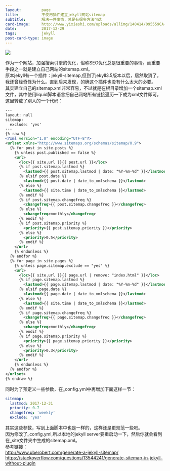 ```yaml
---
layout:         page
title:          不使用插件建立jekyll网站sitemap
subtitle:       解决一件事情，总是有很多方法可选
card-image:     http://www.yixieshi.com/uploads/allimg/140414/095559CA-0.jpg
date:           2017-12-29
tags:           jekyll
post-card-type: image
---
```

![](http://www.yixieshi.com/uploads/allimg/140414/095559CA-0.jpg)

作为一个网站，加强搜索引擎的优化，俗称SEO优化总是很重要的事情。而重要手段之一就是建立自己网站的sitemap.xml。  
原本jekyll有一个插件：jekyll-sitemap,但到了jekyll3.5版本以后，居然取消了，我还曾经奇怪为什么。直到后来发现，的确这个插件也没有什么太大的必要。  
其实建立自己的sitemap.xml非常容易，不过就是在根目录增加一个sitemap.xml文件，其中使用liquid脚本语言把自己网站所有链接遍历一下成为xml文件即可，这里转载了别人的一个代码：  
```xml
---
layout: null
sitemap:
  exclude: 'yes'
---
{% raw %}
<?xml version="1.0" encoding="UTF-8"?>
<urlset xmlns="http://www.sitemaps.org/schemas/sitemap/0.9">
  {% for post in site.posts %}
    {% unless post.published == false %}
    <url>
      <loc>{{ site.url }}{{ post.url }}</loc>
      {% if post.sitemap.lastmod %}
        <lastmod>{{ post.sitemap.lastmod | date: "%Y-%m-%d" }}</lastmod>
      {% elsif post.date %}
        <lastmod>{{ post.date | date_to_xmlschema }}</lastmod>
      {% else %}
        <lastmod>{{ site.time | date_to_xmlschema }}</lastmod>
      {% endif %}
      {% if post.sitemap.changefreq %}
        <changefreq>{{ post.sitemap.changefreq }}</changefreq>
      {% else %}
        <changefreq>monthly</changefreq>
      {% endif %}
      {% if post.sitemap.priority %}
        <priority>{{ post.sitemap.priority }}</priority>
      {% else %}
        <priority>0.5</priority>
      {% endif %}
    </url>
    {% endunless %}
  {% endfor %}
  {% for page in site.pages %}
    {% unless page.sitemap.exclude == "yes" %}
    <url>
      <loc>{{ site.url }}{{ page.url | remove: "index.html" }}</loc>
      {% if page.sitemap.lastmod %}
        <lastmod>{{ page.sitemap.lastmod | date: "%Y-%m-%d" }}</lastmod>
      {% elsif page.date %}
        <lastmod>{{ page.date | date_to_xmlschema }}</lastmod>
      {% else %}
        <lastmod>{{ site.time | date_to_xmlschema }}</lastmod>
      {% endif %}
      {% if page.sitemap.changefreq %}
        <changefreq>{{ page.sitemap.changefreq }}</changefreq>
      {% else %}
        <changefreq>monthly</changefreq>
      {% endif %}
      {% if page.sitemap.priority %}
        <priority>{{ page.sitemap.priority }}</priority>
      {% else %}
        <priority>0.3</priority>
      {% endif %}
    </url>
    {% endunless %}
  {% endfor %}
</urlset>
{% endraw %}
```
同时为了预定义一些参数，在_config.yml中再增加下面这样一节：
```yml
sitemap:
  lastmod: 2017-12-31
  priority: 0.7
  changefreq: 'weekly'
  exclude: 'yes'
```
其实这些参数，写到上面脚本中也是一样的，这样还是更规范一些吧。  
因为修改了_config.yml,所以本地的jekyll server要重启动一下，然后你就会看到在_site文件夹中生成的sitemap.xml。  
参考链接：  
<http://www.uberobert.com/generate-a-jekyll-sitemap/>
<https://stackoverflow.com/questions/13544241/generate-sitemap-in-jekyll-without-plugin>


